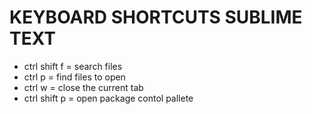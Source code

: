 # KEYBOARD SHORTCUTS SUBLIME TEXT

* ctrl shift f  = search files
* ctrl p        = find files to open
* ctrl w        = close the current tab
* ctrl shift p  = open package contol pallete